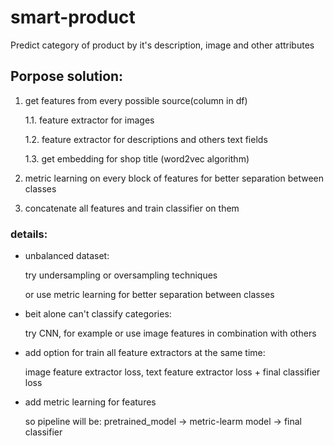 # smart-product
Predict category of product by it's description, image and other attributes

## Porpose solution:

1. get features from every possible source(column in df)

    1.1. feature extractor for images

    1.2. feature extractor for descriptions and others text fields

    1.3. get embedding for shop title
(word2vec algorithm)

2. metric learning on every block of features for better separation between classes

3. concatenate all features and train classifier on them

### details:
- unbalanced dataset:

    try undersampling or oversampling techniques
    
    or use metric learning for better separation between classes
    
- beit alone can't classify categories:

    try CNN, for example or use image features in combination with others
    
- add option for train all feature extractors at the same time:

    image feature extractor loss, text feature extractor loss + final classifier loss

- add metric learning for features
    
    so pipeline will be: pretrained_model -> metric-learm model -> final classifier
